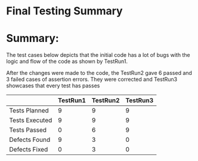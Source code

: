 # Final Testing Summary

# Summary: 

The test cases below depicts that the initial code has a lot of bugs with the logic and flow of the code as shown by TestRun1.


After the changes were made to the code, the TestRun2 gave 6 passed and 3 failed cases of assertion errors. They were corrected and TestRun3 showcases that every test has passes

|  | TestRun1 | TestRun2 | TestRun3 |
|---|---| --- | --- |
| Tests Planned | 9 | 9 | 9 |
| Tests Executed | 9 | 9 | 9 |
| Tests Passed | 0 | 6 | 9 |
| Defects Found | 9 | 3 | 0 |
| Defects Fixed | 0 | 3 | 0 |
